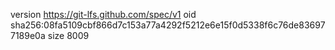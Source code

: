 version https://git-lfs.github.com/spec/v1
oid sha256:08fa5109cbf866d7c153a77a4292f5212e6e15f0d5338f6c76de836977189e0a
size 8009
